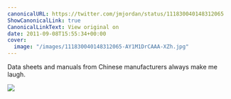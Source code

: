 ```yaml
---
canonicalURL: https://twitter.com/jmjordan/status/111830040148312065
ShowCanonicalLink: true
CanonicalLinkText: View original on
date: 2011-09-08T15:55:34+00:00
cover:
  image: "/images/111830040148312065-AY1M1DrCAAA-XZh.jpg"
---
```

Data sheets and manuals from Chinese manufacturers always make me laugh. 

![](/images/111830040148312065-AY1M1DrCAAA-XZh.jpg)